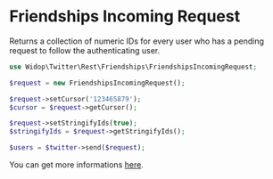 # Friendships Incoming Request

Returns a collection of numeric IDs for every user who has a pending request to follow the authenticating user.

``` php
use Widop\Twitter\Rest\Friendships\FriendshipsIncomingRequest;

$request = new FriendshipsIncomingRequest();

$request->setCursor('123465879');
$cursor = $request->getCursor();

$request->setStringifyIds(true);
$stringifyIds = $request->getStringifyIds();

$users = $twitter->send($request);
```

You can get more informations [here](https://dev.twitter.com/docs/api/1.1/get/friendships/incoming).
